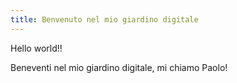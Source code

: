 ```yaml
---
title: Benvenuto nel mio giardino digitale
---
```


Hello world!!

Beneventi nel mio giardino digitale, mi chiamo Paolo!